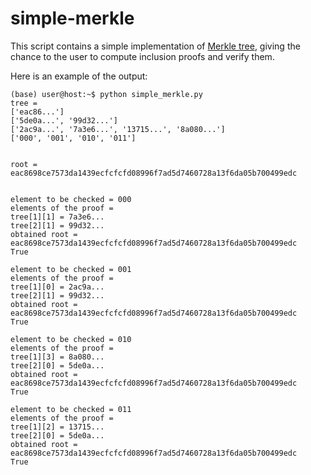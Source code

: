 # simple-merkle

This script contains a simple implementation of [Merkle tree](https://en.wikipedia.org/wiki/Merkle_tree), giving the chance to the user to compute inclusion proofs and verify them.

Here is an example of the output:

```console
(base) user@host:~$ python simple_merkle.py 
tree =
['eac86...']
['5de0a...', '99d32...']
['2ac9a...', '7a3e6...', '13715...', '8a080...']
['000', '001', '010', '011']


root = eac8698ce7573da1439ecfcfcfd08996f7ad5d7460728a13f6da05b700499edc


element to be checked = 000
elements of the proof = 
tree[1][1] = 7a3e6...
tree[2][1] = 99d32...
obtained root = eac8698ce7573da1439ecfcfcfd08996f7ad5d7460728a13f6da05b700499edc
True

element to be checked = 001
elements of the proof = 
tree[1][0] = 2ac9a...
tree[2][1] = 99d32...
obtained root = eac8698ce7573da1439ecfcfcfd08996f7ad5d7460728a13f6da05b700499edc
True

element to be checked = 010
elements of the proof = 
tree[1][3] = 8a080...
tree[2][0] = 5de0a...
obtained root = eac8698ce7573da1439ecfcfcfd08996f7ad5d7460728a13f6da05b700499edc
True

element to be checked = 011
elements of the proof = 
tree[1][2] = 13715...
tree[2][0] = 5de0a...
obtained root = eac8698ce7573da1439ecfcfcfd08996f7ad5d7460728a13f6da05b700499edc
True
```
